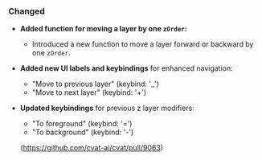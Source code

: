 ### Changed

- **Added function for moving a layer by one `zOrder`:**
  - Introduced a new function to move a layer forward or backward by one `zOrder`.
- **Added new UI labels and keybindings** for enhanced navigation:
  - "Move to previous layer" (keybind: '_')
  - "Move to next layer" (keybind: '+')
- **Updated keybindings** for previous z layer modifiers:
  - "To foreground" (keybind: '=')
  - "To background" (keybind: '-')

  (<https://github.com/cvat-ai/cvat/pull/9063>)
